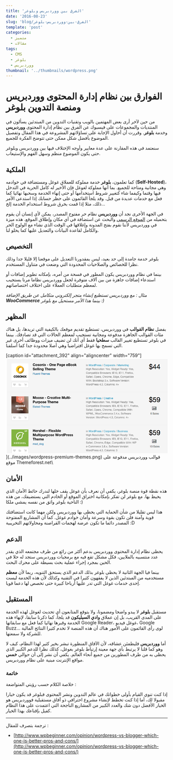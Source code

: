 ```yaml
---
title: 'الفرق بين ووردبريس وبلوغر'
date: '2016-08-23'
slug: 'blog/الفرق-بين-ووردبريس-بلوغر'
template: 'post'
categories:
  - متميز
  - مقالات
tags:
  - CMS
  - بلوغر
  - ووردبريس
thumbnail: '../thumbnails/wordpress.png'
---
```


# الفوارق بين نظام إدارة المحتوى ووردبريس ومنصة التدوين بلوغر

من حين لآخر أرى بعض المهتمين بالويب وتقنيات التدوين من المبتدئين يسألون في المنتديات والمجموعات على فيسبوك عن الفرق بين نظام إدارة المحتوى **ووردبريس** وخدمة **بلوغر**. وقررت أن أحاول الإجابة على تساؤلاتهم المشروعة في هذا المقال وتفصيل الموضوع بأفضل شكل ممكن حتى تتوضح الفكرة للجميع.

سنعتمد في هذه المقارنة على عدة معايير وأوجه الإختلاف فيها بين ووردبريس وبلوغر حتى يكون الموضوع منظم وسهل الفهم والإستيعاب.

## الملكية

كما تعلمون، **بلوغر** خدمة مملوكة للعملاق غوغل ومستضافة في خوادمه (**Self-Hosted**)، وهي مجانية ومتاحة للجميع. بما أنها مملوكة لغوغل فإن الأخير له كامل الحرية في التدخل فيها وقتما وكيفما شاء كتغيير شروط استخدامها أو حتى إنهاء الخدمة وسحبها نهائيا كما فعل مع خدمات عديدة من قبل. وقد يلجأ القائمون على حظر حسابك إذا استدعى الأمر ذلك، مثلا إذا قمت بخرق شروط استخدام الخدمة إلخ...

في الجهة الأخرى نجد أن **ووردبريس** نظام حر مفتوح المصدر، يمكن لأي إنسان أن يقوم بتحميله من [الموقع الرسمي](https://ar.wordpress.org/) والبحث عن استضافة في أي مكان وإطلاق الموقع. هذه ميزة في ووردبريس لأننا نقوم بفتح المدونة وإغلاقها في الوقت الذي نشاء مع الولوج الحر والكامل لقاعدة البيانات والتعديل عليها كما يحلو لنا.

## التخصيص

بلوغر خدمة جامدة إلى حد بعيد، ليس بمقدورنا التعديل على موقعنا إلا قليلا جدا وذلك نظرا للخصائص والصلاحيات المحدودة التي وضعت في متناول المستخدم.

بينما في نظام ووردبريس يكون المطور في فسحة من أمره، بإمكانه تطوير إضافات أو استدعاء إضافات جاهزة من بين آلاف متوفرة لجعل ووردبريس نظاما مرنا يستجيب لمعظم متطلبات العملاء على اختلاف اختصاصاتهم.

_مثال : مع ووردبريس تستطيع إنشاء متجر إلكتروني متكامل عن طريق الإضافة **WooCommerce** بينما هذا الأمر_ _مستحيل مع بلوغر :)_

## المظهر

بفضل **نظام القوالب** في ووردبريس، تستطيع تقديم موقعك بالكيفية التي تريدها، بل هناك مئات القوالب الجاهزة مدفوعة ومجانية تستجيب لمعظم الحالات التي قد تصادفك. بينما في بلوغر تستطيع تغيير القالب **سطحيا** فقط أي أنك لن تضيف ميزات ووظائف أخرى غير التي تسمح بها غوغل افتراضيا وهي أصلا محدودة جدا كما أسلفنا.

[caption id="attachment_392" align="aligncenter" width="759"]![قوالب ووردبريس مدفوعة على موقع Themeforest.net](../images/wordpress-premium-themes.png)](../images/wordpress-premium-themes.png) قوالب ووردبريس مدفوعة على موقع Themeforest.net\

## الأمان

هذه نقطة قوة منصة بلوغر، يكفي أن نعرف بأن غوغل يقف خلها لندرك حائط الأمان الذي يحيط بها. مع بلوغر لن تفكر بإمكانية اختراق الموقع أو الخادم التي يستضيفك، من هذه الناحية بلوغر واثق من نفسه يمشي ملكا :)

هذا ليس تقليلا من شأن الحماية التي يحظى بها ووردبريس ولكن مهما كانت استضافتك قوية وآمنة فلن تكون بقوة وسرعة وأمان خوادم غوغل. كما أن المشاريع المفتوحة المصدر دائما ما تكون عرضة لهجمات القراصنة ومحاولاتهم التخريبية :D

## الدعم

يحظى نظام إدارة المحتوى ووردبريس بدعم أكثر من رائع من طرف مجتمعه الذي يقدر عدد منتسبيه بالملايين، فكل مشكل تقع فيه مع برمجيات ووردبريس ستجد له حلا في الحين بمجرد إجراء عملية بحث بسيطة على محرك البحث.

بينما فيا الجهة الثانية لا يحظى بلوغر بذلك الدعم الذي يستحق التنويه، ربما لأن **معظم** مستخدميه من المبتدئين الذين لا يفقهون كثيرا في التقنية وكذلك لأن هذه الخدمة ليست إحدى خدمات غوغل التي تدر عليها أرباحا كبيرة حتى تخصص لها دعما قويا.

## المستقبل

مستقبل **بلوغر** لا يبدو واضحا ومضمونا، ولا يتوقع المتابعون أي تحديث لغوغل لهذه الخدمة على المدى القريب، بل إن عملاق **وادي السيليكون** قد يلجأ، كما ذكرنا سابقا، لإنهاء هذه الخدمة وقبرها نهائيا كما فعل مع سابقاتها Google Reader، غوغل فيديو، Google Buzz... لوى رأى القائمون على الأمور هناك أن هذه المنصة لا تخدم كثيرا النتائج المالية للشركة ولا سمعتها.

أما **ووردبريس** فليطمئن عشاقه، لأن الآفاق المنظورة تبشر بخير كثير لهذا النظام، كيف لا وهو كما قلنا لا يرتبط بأي جهة معينة إرتباط بلوغر بغوغل، كذلك نظرا للدعم الكبير الذي يحظى به من طرف المطورين من جميع أنحاء العالم. يكفي أن نشر إلى أن حوالي **خمس** مواقع الإنترنت مبنية على نظام ووردبريس.

### خاتمة

خلاصة الكلام حسب رؤيتي المتواضعة :

إذا كنت تنوي القيام بأولى خطواتك في عالم التدوين ونشر المحتوى فبلوغر قد يكون خيارا مقبولا لك، أما إذا كنت تخطط لإنشاء مشروع احترافي ذو آفاق مستقبلية فووردبريس هو الخيار الأفضل دون شك والعدد الكبير من المشاريع الناجحة التي اعتمدت على هذا النظام كفيل بإقناعك بهذا الخيار.

---

ترجمة بتصرف للمقال :

- [http://www.wpbeginner.com/opinion/wordpress-vs-blogger-which-one-is-better-pros-and-cons/](http://www.wpbeginner.com/opinion/wordpress-vs-blogger-which-one-is-better-pros-and-cons/)
